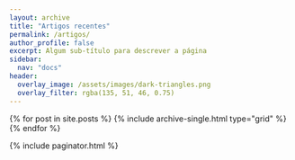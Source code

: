 ```yaml
---
layout: archive
title: "Artigos recentes"
permalink: /artigos/
author_profile: false
excerpt: Algum sub-título para descrever a página
sidebar:
  nav: "docs"
header:
  overlay_image: /assets/images/dark-triangles.png
  overlay_filter: rgba(135, 51, 46, 0.75)
---
```


<div class="grid__wrapper">
  {% for post in site.posts %}
    {% include archive-single.html type="grid" %}
  {% endfor %}
</div>

{% include paginator.html %}
